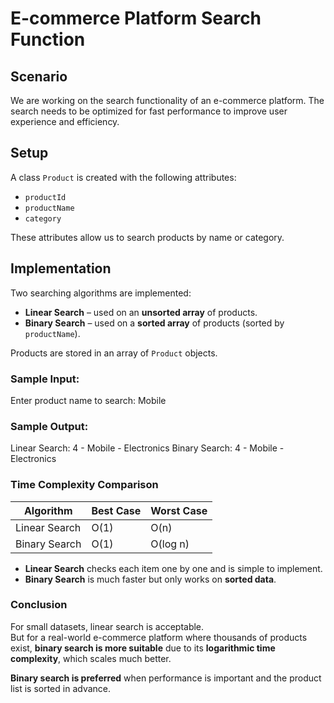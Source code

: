 # E-commerce Platform Search Function

## Scenario

We are working on the search functionality of an e-commerce platform. The search needs to be optimized for fast performance to improve user experience and efficiency.

## Setup

A class `Product` is created with the following attributes:
- `productId`
- `productName`
- `category`

These attributes allow us to search products by name or category.

## Implementation

Two searching algorithms are implemented:
- **Linear Search** – used on an **unsorted array** of products.
- **Binary Search** – used on a **sorted array** of products (sorted by `productName`).

Products are stored in an array of `Product` objects.

###  Sample Input:
Enter product name to search: Mobile
### Sample Output:
Linear Search: 4 - Mobile - Electronics
Binary Search: 4 - Mobile - Electronics

### Time Complexity Comparison

| Algorithm       | Best Case | Worst Case |
|-----------------|-----------|------------|
| Linear Search   | O(1)      | O(n)       |
| Binary Search   | O(1)      | O(log n)   |

- **Linear Search** checks each item one by one and is simple to implement.
- **Binary Search** is much faster but only works on **sorted data**.

### Conclusion

For small datasets, linear search is acceptable.  
But for a real-world e-commerce platform where thousands of products exist, **binary search is more suitable** due to its **logarithmic time complexity**, which scales much better.

**Binary search is preferred** when performance is important and the product list is sorted in advance.



